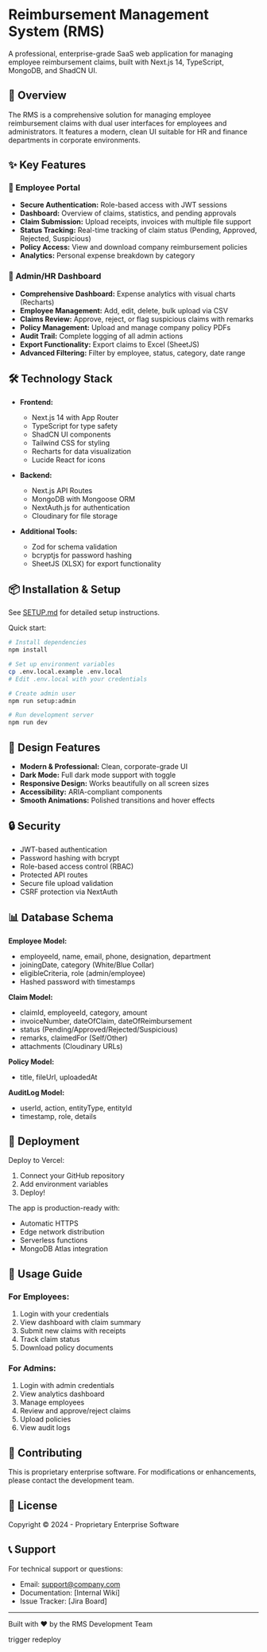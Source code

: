 # Reimbursement Management System (RMS)

A professional, enterprise-grade SaaS web application for managing employee reimbursement claims, built with Next.js 14, TypeScript, MongoDB, and ShadCN UI.

## 🌟 Overview

The RMS is a comprehensive solution for managing employee reimbursement claims with dual user interfaces for employees and administrators. It features a modern, clean UI suitable for HR and finance departments in corporate environments.

## ✨ Key Features

### 👤 Employee Portal
- **Secure Authentication:** Role-based access with JWT sessions
- **Dashboard:** Overview of claims, statistics, and pending approvals
- **Claim Submission:** Upload receipts, invoices with multiple file support
- **Status Tracking:** Real-time tracking of claim status (Pending, Approved, Rejected, Suspicious)
- **Policy Access:** View and download company reimbursement policies
- **Analytics:** Personal expense breakdown by category

### 🏢 Admin/HR Dashboard
- **Comprehensive Dashboard:** Expense analytics with visual charts (Recharts)
- **Employee Management:** Add, edit, delete, bulk upload via CSV
- **Claims Review:** Approve, reject, or flag suspicious claims with remarks
- **Policy Management:** Upload and manage company policy PDFs
- **Audit Trail:** Complete logging of all admin actions
- **Export Functionality:** Export claims to Excel (SheetJS)
- **Advanced Filtering:** Filter by employee, status, category, date range

## 🛠️ Technology Stack

- **Frontend:**
  - Next.js 14 with App Router
  - TypeScript for type safety
  - ShadCN UI components
  - Tailwind CSS for styling
  - Recharts for data visualization
  - Lucide React for icons

- **Backend:**
  - Next.js API Routes
  - MongoDB with Mongoose ORM
  - NextAuth.js for authentication
  - Cloudinary for file storage

- **Additional Tools:**
  - Zod for schema validation
  - bcryptjs for password hashing
  - SheetJS (XLSX) for export functionality

## 📦 Installation & Setup

See [SETUP.md](./SETUP.md) for detailed setup instructions.

Quick start:
```bash
# Install dependencies
npm install

# Set up environment variables
cp .env.local.example .env.local
# Edit .env.local with your credentials

# Create admin user
npm run setup:admin

# Run development server
npm run dev
```

## 🎨 Design Features

- **Modern & Professional:** Clean, corporate-grade UI
- **Dark Mode:** Full dark mode support with toggle
- **Responsive Design:** Works beautifully on all screen sizes
- **Accessibility:** ARIA-compliant components
- **Smooth Animations:** Polished transitions and hover effects

## 🔒 Security

- JWT-based authentication
- Password hashing with bcrypt
- Role-based access control (RBAC)
- Protected API routes
- Secure file upload validation
- CSRF protection via NextAuth

## 📊 Database Schema

**Employee Model:**
- employeeId, name, email, phone, designation, department
- joiningDate, category (White/Blue Collar)
- eligibleCriteria, role (admin/employee)
- Hashed password with timestamps

**Claim Model:**
- claimId, employeeId, category, amount
- invoiceNumber, dateOfClaim, dateOfReimbursement
- status (Pending/Approved/Rejected/Suspicious)
- remarks, claimedFor (Self/Other)
- attachments (Cloudinary URLs)

**Policy Model:**
- title, fileUrl, uploadedAt

**AuditLog Model:**
- userId, action, entityType, entityId
- timestamp, role, details

## 🚀 Deployment

Deploy to Vercel:

1. Connect your GitHub repository
2. Add environment variables
3. Deploy!

The app is production-ready with:
- Automatic HTTPS
- Edge network distribution
- Serverless functions
- MongoDB Atlas integration

## 📖 Usage Guide

### For Employees:
1. Login with your credentials
2. View dashboard with claim summary
3. Submit new claims with receipts
4. Track claim status
5. Download policy documents

### For Admins:
1. Login with admin credentials
2. View analytics dashboard
3. Manage employees
4. Review and approve/reject claims
5. Upload policies
6. View audit logs

## 🤝 Contributing

This is proprietary enterprise software. For modifications or enhancements, please contact the development team.

## 📄 License

Copyright © 2024 - Proprietary Enterprise Software

## 📞 Support

For technical support or questions:
- Email: support@company.com
- Documentation: [Internal Wiki]
- Issue Tracker: [Jira Board]

---

Built with ❤️ by the RMS Development Team

trigger redeploy
